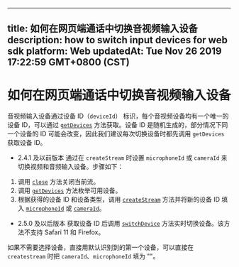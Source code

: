 
---
title: 如何在网页端通话中切换音视频输入设备
description: how to switch input devices for web sdk
platform: Web
updatedAt: Tue Nov 26 2019 17:22:59 GMT+0800 (CST)
---
# 如何在网页端通话中切换音视频输入设备
音视频输入设备通过设备 ID（`deviceId`） 标识，每个音视频设备均有一个唯一的设备 ID，可以通过 [`getDevices`](https://docs.agora.io/cn/Interactive%20Broadcast/API%20Reference/web/globals.html#getdevices) 方法获取。设备 ID 是随机生成的，部分情况下同一个设备的 ID 可能会改变，因此我们建议每次切换设备时都先调用  `getDevices` 获取设备 ID。

- 2.4.1 及以前版本
  通过在 `createStream` 时设置 `microphoneId` 或 `cameraId` 来切换视频和音频输入设备。步骤如下：
 1. 调用 [`close`](https://docs.agora.io/cn/Interactive%20Broadcast/API%20Reference/web/interfaces/agorartc.stream.html#close) 方法关闭当前流。
  2. 调用 [`getDevices`](https://docs.agora.io/cn/Interactive%20Broadcast/API%20Reference/web/globals.html#getdevices) 方法枚举可用设备。
  3. 根据获得的设备 ID 和设备类型，调用 [`createStream`](https://docs.agora.io/cn/Interactive%20Broadcast/API%20Reference/web/globals.html#createstream) 方法并将新的设备 ID 填入 [`microphoneId`](https://docs.agora.io/cn/Interactive%20Broadcast/API%20Reference/web/interfaces/agorartc.streamspec.html#microphoneid) 或 [`cameraId`](https://docs.agora.io/cn/Interactive%20Broadcast/API%20Reference/web/interfaces/agorartc.streamspec.html#cameraid)。

- 2.5.0 及以后版本
  获取设备 ID 后调用 [`switchDevice`](https://docs.agora.io/cn/Interactive%20Broadcast/API%20Reference/web/interfaces/agorartc.stream.html#switchdevice) 方法实时切换设备。该方法不支持 Safari 11 和 Firefox。

如果不需要选择设备，直接用默认识别到的第一个设备，可以直接在 `createstream` 时把 `cameraId`、`microphoneId` 填为 ""。
